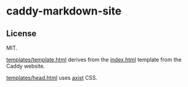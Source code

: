 # caddy-markdown-site

## License

MIT.

[templates/template.html](templates/template.html) derives from the [index.html](https://github.com/caddyserver/website/blob/1ff5103c73c921c8faa82ef3342d904a7f6a8e22/src/docs/index.html) template from the Caddy website.

[templates/head.html](templates/head.html) uses [axist](https://github.com/ruanmartinelli/axist) CSS.
